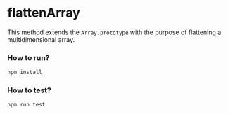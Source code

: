 # flattenArray

This method extends the `Array.prototype` with the purpose of flattening a multidimensional array.


### How to run?
```sh
npm install
```

### How to test?
```sh
npm run test
```

